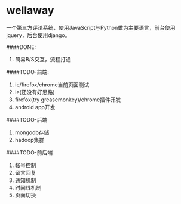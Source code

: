 wellaway
========

一个第三方评论系统，使用JavaScript与Python做为主要语言，前台使用jquery，后台使用django。

####DONE:

1. 简易B/S交互，流程打通

####TODO-前端:
1. ie/firefox/chrome当前页面测试
2. ie(还没有好思路)
3. firefox(try greasemonkey)/chrome插件开发
4. android app开发

####TODO-后端
1. mongodb存储
2. hadoop集群

####TODO-前后端
1. 帐号控制
2. 留言回复
3. 通知机制
4. 时间线机制
5. 页面切换
